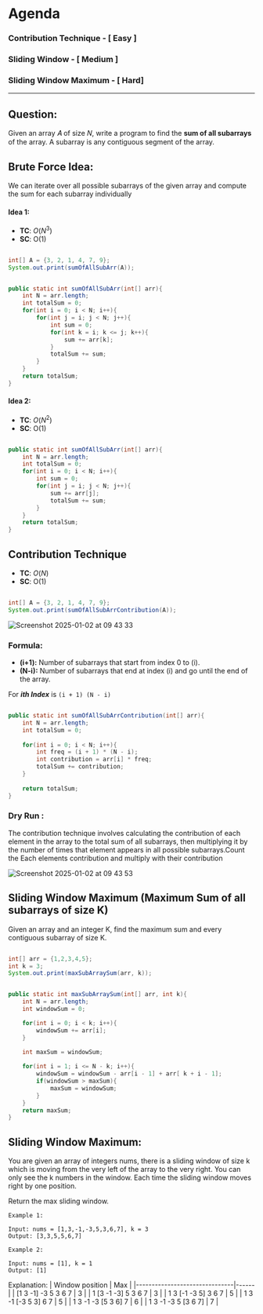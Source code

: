 # Agenda

### Contribution Technique - [ Easy ]
### Sliding Window - [ Medium ]
### Sliding Window Maximum - [ Hard]

-----

## Question:

Given an array 𝐴 of size 𝑁, write a program to find the **sum of all subarrays** of the array. A subarray is any contiguous segment of the array.

## Brute Force Idea:

We can iterate over all possible subarrays of the given array and compute the sum for each subarray individually

#### Idea 1:

- **TC**: $O(N^{3})$
- **SC**: O(1)


```java

int[] A = {3, 2, 1, 4, 7, 9};
System.out.print(sumOfAllSubArr(A));

```

```java

public static int sumOfAllSubArr(int[] arr){
    int N = arr.length;
    int totalSum = 0;
    for(int i = 0; i < N; i++){
        for(int j = i; j < N; j++){
            int sum = 0;
            for(int k = i; k <= j; k++){
                sum += arr[k];
            }
            totalSum += sum;
        }
    }
    return totalSum;
}


```

#### Idea 2:


- **TC**: $O(N^{2})$
- **SC**: O(1)

```java

public static int sumOfAllSubArr(int[] arr){
    int N = arr.length;
    int totalSum = 0;
    for(int i = 0; i < N; i++){
        int sum = 0;
        for(int j = i; j < N; j++){
            sum += arr[j];
            totalSum += sum;
        }
    }
    return totalSum;    
}

```

## Contribution Technique

- **TC**: $O(N)$
- **SC**: O(1)


```java

int[] A = {3, 2, 1, 4, 7, 9};
System.out.print(sumOfAllSubArrContribution(A));

```

![Screenshot 2025-01-02 at 09 43 33](https://github.com/user-attachments/assets/57a2da0a-b309-4317-812f-79a4bcdacdf3)


### Formula: 

- **(i+1):** Number of subarrays that start from index 0 to \(i\).
- **(N-i):** Number of subarrays that end at index \(i\) and go until the end of the array.

For ***ith Index*** is `(i + 1) (N - i)`


```java

public static int sumOfAllSubArrContribution(int[] arr){
    int N = arr.length;
    int totalSum = 0;
    
    for(int i = 0; i < N; i++){
        int freq = (i + 1) * (N - i);
        int contribution = arr[i] * freq;
        totalSum += contribution;
    }
    
    return totalSum;
}


```


### Dry Run : 

The contribution technique involves calculating the contribution of each element in the array to the total sum of all subarrays, then multiplying it by the number of times that element appears in all possible subarrays.Count the Each elements contribution and multiply with their contribution

![Screenshot 2025-01-02 at 09 43 53](https://github.com/user-attachments/assets/2a66e328-d8bb-406b-8ab2-3c8c51ed6960)

## Sliding Window Maximum (Maximum Sum of all subarrays of size K)

Given an array and an integer K, find the maximum sum and every contiguous subarray of size K.


```java

int[] arr = {1,2,3,4,5};
int k = 3;
System.out.print(maxSubArraySum(arr, k));

```


```java

public static int maxSubArraySum(int[] arr, int k){
    int N = arr.length;
    int windowSum = 0;

    for(int i = 0; i < k; i++){
        windowSum += arr[i];
    }
    
    int maxSum = windowSum;

    for(int i = 1; i <= N - k; i++){
        windowSum = windowSum - arr[i - 1] + arr[ k + i - 1];
        if(windowSum > maxSum){
            maxSum = windowSum;
        }
    }
    return maxSum;
}

```

## Sliding Window Maximum: 

You are given an array of integers nums, there is a sliding window of size k which is moving from the very left of the array to the very right. You can only see the k numbers in the window. Each time the sliding window moves right by one position.

Return the max sliding window.

```
Example 1:

Input: nums = [1,3,-1,-3,5,3,6,7], k = 3
Output: [3,3,5,5,6,7]

Example 2:

Input: nums = [1], k = 1
Output: [1]
```
Explanation:
| Window position               | Max  |
|-------------------------------|------|
| [1  3  -1] -3  5  3  6  7    |  3   |
| 1 [3  -1  -3] 5  3  6  7     |  3   |
| 1  3 [-1  -3  5] 3  6  7     |  5   |
| 1  3  -1 [-3  5  3] 6  7     |  5   |
| 1  3  -1  -3 [5  3  6] 7     |  6   |
| 1  3  -1  -3  5 [3  6  7]   |  7   |

